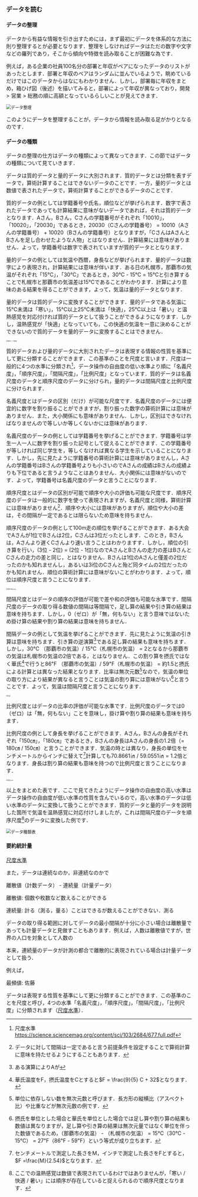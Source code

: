 ### データを読む

#### データの整理

データから有益な情報を引き出すためには，まず最初にデータを体系的な方法に則り整理するとが必要となります．整理をしなければデータはただの数字や文字などの羅列であり，そこから傾向や特徴を読み取ることが困難な為です．

例えば，ある企業の社員100名分の部署と年収がペアになったデータのリストがあったとします．部署と年収のペアはランダムに並んでいるようで，眺めているだけではこのデータからはなにもわかりません．しかし，部署毎に年収をまとめ，箱ひげ図（後述）を描いてみると，部署によって年収が異なっており，開発 > 営業 > 総務の順に高額となっているらしいことが見えてきます．

<img src="/Users/kakeihidekazu/OneDrive - The University of Tokushima/cource/データサイエンス教科書/データを読む/fig/データ整理.png" alt="データ整理" style="zoom:80%;" />

このようにデータを整理することが，データから情報を読み取る足がかりとなるのです．

#### データの種類

データの整理の仕方はデータの種類によって異なってきます．この節ではデータの種類について見ていきます．

データは質的データと量的データに大別されます．質的データとは分類を表すデータで，算術計算することはできないデータのことです．一方，量的データとは数値で表されたデータで，算術計算することができるデータのことです．

質的データの例としては学籍番号や氏名，順位などが挙げられます．数字で表されたデータであっても計算結果に意味がないデータであれば，それは質的データとなります．Aさん，Bさん，Cさんの学籍番号がそれぞれ「10010」，「10020」，「20030」であるとき，20030（Cさんの学籍番号） = 10010（Aさんの学籍番号） + 10020（Bさんの学籍番号）となりますが，「CさんはAさんとBさんを足し合わせたような人物」とはなりません．計算結果には意味がありません．よって，学籍番号は数字で表されていますが質的データととなります．

量的データの例としては気温や西暦，身長などが挙げられます．量的データは数字により表現され，計算結果には意味が伴います．ある日の札幌市，那覇市の気温がそれぞれ「15℃」，「30℃」であるとき，30℃ - 15℃ = 15℃と引き算することで札幌市と那覇市の気温差は15℃であることがわかります．計算により意味のある結果を得ることができます，よって，気温は量的データとなります．

量的データは質的データに変換することができます．量的データである気温に15℃未満は「寒い」，15℃以上25℃未満は「快適」，25℃以上は「暑い」と温熱感覚を対応付ければ質的データとして扱うことができるようになります．しかし，温熱感覚が「快適」となっていても，この快適の気温を一意に決めることができないので質的データを量的データに変換することはできません．

<img src="/Users/kakeihidekazu/OneDrive - The University of Tokushima/cource/データサイエンス教科書/データを読む/fig/質的データ変換.png" alt="質的データ変換" style="zoom:25%;" />



質的データおよび量的データに大別されたデータは表現する情報の性質を基準にして更に分類することができます．この基準のことを尺度と言います．尺度は一般的に4つの水準に分類され[^1]，データ操作の自由度の低い水準より順に「名義尺度」，「順序尺度」，「間隔尺度」，「比例尺度」となっています．質的データは名義尺度のデータと順序尺度のデータに分けられ，量的データは間隔尺度と比例尺度に分けられます．

[^1]: 尺度水準 https://science.sciencemag.org/content/sci/103/2684/677.full.pdf

名義尺度とはデータの区別（だけ）が可能な尺度です．名義尺度のデータには便宜的に数字を割り振ることができますが，割り振った数字の算術計算には意味がありません．また，大小関係にも意味がありません．しかし，区別はできなければなりませんので等しいか等しくないかには意味があります．

名義尺度のデータの例としては学籍番号を挙げることができます．学籍番号は学生一人一人に数字を割り振った記号として捉えることができます．この学籍番号が等しければ同じ学生を，等しくなければ異なる学生を示していることになります．しかし，先に見たように学籍番号の算術計算には意味がありませんし，Aさんの学籍番号はBさんの学籍番号よりも小さいのでAさんの成績はBさんの成績よりも下位であると言うようなことはありません．大小関係には意味がないのです．よって，学籍番号は名義尺度のデータと言うことになります．

順序尺度とはデータの区別が可能で順序や大小の評価も可能な尺度です．順序尺度のデータは一般的に数字を使って表現されますが，名義尺度と同様，算術計算には意味がありません[^2]．順序や大小には意味がありますが，順位や大小の差は，その間隔が一定であるとは限らないため意味を持ちません．

[^2]: データに対して間隔は一定であると言う前提条件を設定することで算術計算に意味を持たせるようにすることもあります．

順序尺度のデータの例として100m走の順位を挙げることができます．ある大会でAさんが1位でBさんは2位，Cさんは3位だったとします．このとき，Bさんは，Aさんより遅くCさんより速い言うことはわかりますす．しかし，順位の引き算を行い，(3位 - 2位) = (2位 - 1位)なのでAさんとBさんの走力の差はBさんとCさんの走力の差と同じ，とはなりません．Bさんは1位のAさんと僅差の2位だったのかも知れませんし，あるいは3i位のCさんと殆ど同タイムの2位だったのかも知れません．順位の算術計算には意味がないことがわかります．よって，順位は順序尺度と言うことになります．

<img src="/Users/kakeihidekazu/OneDrive - The University of Tokushima/cource/データサイエンス教科書/データを読む/fig/順位尺度.pmg.png" alt="順位尺度.pmg" style="zoom:25%;" />

間隔尺度とはデータの順序の評価が可能で差や和の評価も可能な水準です．間隔尺度のデータの取り得る数値の間隔は等間隔で，足し算の結果や引き算の結果は意味を持ちます．しかし，0（ゼロ）が「無，何もない」と言う意味ではないため掛け算の結果や割り算の結果は意味を持ちません．

間隔データの例として気温を挙げることができます．先に見たように気温の引き算は意味を持ちます．引き算の逆演算[^3]である足し算の結果も意味を持ちます．しかし，30℃ （那覇市の気温）/ 15℃（札幌市の気温） = 2となるから那覇市の気温は札幌市の気温の2倍である，とはなりません．この割り算を摂氏ではなく華氏[^4]で行うと86℉ （那覇市の気温）/ 59℉（札幌市の気温） = 約1.5と摂氏による計算とは異なった結果となります．比率は無次元数[^5]なので，気温の単位の取り方により結果が異なると言うことは気温の割り算には意味がない[^6]と言うことです．よって，気温は間隔尺度と言うことになります．

<img src="/Users/kakeihidekazu/OneDrive - The University of Tokushima/cource/データサイエンス教科書/データを読む/fig/気温color.png" alt="気温" style="zoom:25%;" />

[^3]: ある演算によりAが
[^4]: 華氏温度をF，摂氏温度をCとすると$F = \frac{9}{5} C + 32$となります．
[^5]: 単位に依存しない数を無次元数と呼びます．長方形の縦横比（アスペクト比）や比重などが無次元数の例です．
[^6]: 摂氏を単位とした場合と華氏を単位とした場合では足し算や割り算の結果も数値は異なりますが，足し算や引き算の結果は無次元量ではなく単位を伴った数値であるため，（那覇市の気温） - （札幌市の気温） = 15℃（30℃ - 15℃） = 27℉（86℉ - 59℉）という等式が成り立ちます．

比例尺度とはデータの比率の評価が可能な水準です．比例尺度のデータでは0（ゼロ）は「無，何もない」ことを意味し，掛け算や割り算の結果も意味を持ちます．

比例尺度の例として身長を挙げることができます．Aさん，Bさんの身長がそれぞれ「150㎝」，「180㎝」であるとき，Bさんの身長はAさんの身長の1.2倍（= 180㎝ / 150㎝）と言うことができます．気温の時とは異なり，身長の単位をセンチメートルからインチに替えて[^7]計算しても70.8661㏌ / 59.0551㏌ = 1.2倍となります．身長は割り算の結果も意味を持つので比例尺度と言うことになります．

<img src="/Users/kakeihidekazu/OneDrive - The University of Tokushima/cource/データサイエンス教科書/データを読む/fig/身長color.png" alt="身長color" style="zoom:25%;" />

[^7]: センチメートルで測定した長さをM，インチで測定した長さをFとすると，$F =\frac{M}{2.54}$となります．

以上をまとめた表です．ここで見てきたようにデータ操作の自由度の高い水準はデータ操作の自由度が低い水準の性質を含んでいるので，高い水準のデータは低い水準のデータに変換して扱うことができます．質的データと量的データを説明した箇所で気温を温熱感覚に対応付けしましたが，これは間隔尺度のデータを順序尺度[^8]のデータに変換した例です．

 <img src="/Users/kakeihidekazu/OneDrive - The University of Tokushima/cource/データサイエンス教科書/データを読む/fig/データ種類表.png" alt="データ種類表" style="zoom:80%;" />

[^8]: ここでの温熱感覚は数値で表現されているわけではありませんが，「寒い / 快適 / 暑い」には順序が存在していると捉えられるので順序尺度となります．

#### 要約統計量



[尺度水準](https://science.sciencemag.org/content/sci/103/2684/677.full.pdf)

また，データは連続なのか，非連続なのかで

離散値（計数データ） - 連続量（計量データ）

離散値: 個数や枚数など数えることができる

連続量: 計る（測る，量る）ことはできるが数えることができない．測る

データの取り得る範囲に対してデータの最小間隔が十分に小さい場合は離散量であっても計量データと見做すこともあります．例えば，人数は離散値ですが，世界の人口を対象として人数の

本来，連続量のデータが計測の都合で離散的に表現されている場合は計量データとして扱う．

例えば，

最頻値: 佐藤

データは表現する性質を基準にして更に分類することができます．この基準のことを尺度と呼び，4つの水準「名義尺度」，「順序尺度」，「間隔尺度」，「比例尺度」に分類されます（[尺度水準](https://science.sciencemag.org/content/sci/103/2684/677.full.pdf)）．

